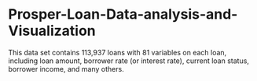 # Prosper-Loan-Data-analysis-and-Visualization
This data set contains 113,937 loans with 81 variables on each loan, including loan amount, borrower rate (or interest rate), current loan status, borrower income, and many others.
